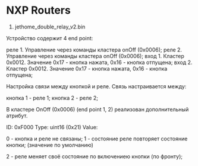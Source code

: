 NXP Routers
=============================

1. jethome_double_relay_v2.bin

Устройство содержит 4 end point:

реле 1. Управление через команды кластера onOff (0x0006);
реле 2. Управление через команды кластера onOff (0x0006);
вход 1. Кластер 0x0012. Значение 0x17 - кнопка нажата, 0x16 - кнопка отпущена;
вход 2. Кластер 0x0012. Значение 0x17 - кнопка нажата, 0x16 - кнопка отпущена;

Настройка связи между кнопкой и реле.
Связь настраивается между:

кнопка 1 - реле 1;
кнопка 2 - реле 2;

В кластере OnOff (0x0006) (end point 1, 2) реализован дополнительный атрибут.

ID: 0xF000
Type: uint16 (0x21)
Value:

0 - кнопка и реле не связаны;
1 - состояние реле повторяет состояние кнопки; (значение по умолчанию)

2 - реле меняет своё состояние по включениею кнопки (по фронту);